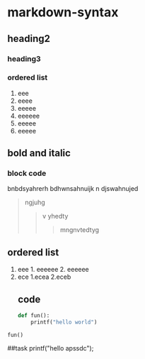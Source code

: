# markdown-syntax
## heading2
### heading3
### ordered list
1. eee
  2. eeee
   1. eeeee
   2. eeeeee
   1. eeeee
   2. eeeee
  ## bold and italic
  ### block code
  bnbdsyahrerh
  bdhwnsahnuijk
  n djswahnujed
  >ngjuhg
  >>v yhedty
  >>>mngnvtedtyg
  ## ordered list
  1. eee
  	1. eeeeee
	2. eeeeee
 2. ece
 	1.ecea
    2.eceb
    ## code
    ```python
    def fun():
    	printf("hello world")
    ```
   ```
   fun()
   ```
   ##task
   	printf("hello apssdc");

